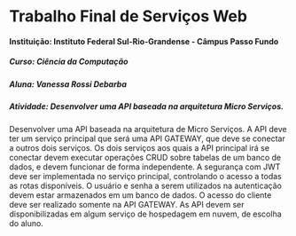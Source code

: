 # **Trabalho Final de Serviços Web**
#### Instituição: Instituto Federal Sul-Rio-Grandense - Câmpus Passo Fundo
##### Curso: Ciência da Computação
##### Aluna: Vanessa Rossi Debarba
##### Atividade: Desenvolver uma API baseada na arquitetura Micro Serviços.

Desenvolver uma API baseada na arquitetura de Micro Serviços. A API deve ter um serviço principal que será uma API GATEWAY, que deve se conectar a outros dois serviços. Os dois serviços aos quais a API principal irá se conectar devem executar operações CRUD sobre tabelas de um banco de dados, e devem funcionar de forma
independente. 
A segurança com JWT deve ser implementada no serviço principal, controlando o acesso a todas as rotas disponíveis. O usuário e senha a serem utilizados na autenticação devem estar armazenados em um banco de dados. O acesso do cliente deve ser realizado somente na API GATEWAY. As API devem ser disponibilizadas em algum serviço de hospedagem em nuvem, de
escolha do aluno.